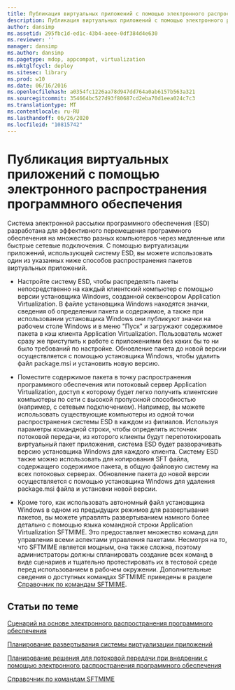 ```yaml
---
title: Публикация виртуальных приложений с помощью электронного распространения программного обеспечения
description: Публикация виртуальных приложений с помощью электронного распространения программного обеспечения
author: dansimp
ms.assetid: 295fbc1d-ed1c-43b4-aeee-0df384d4e630
ms.reviewer: ''
manager: dansimp
ms.author: dansimp
ms.pagetype: mdop, appcompat, virtualization
ms.mktglfcycl: deploy
ms.sitesec: library
ms.prod: w10
ms.date: 06/16/2016
ms.openlocfilehash: a0354fc1226aa78d947dd764a0ab6157b563a321
ms.sourcegitcommit: 354664bc527d93f80687cd2eba70d1eea024c7c3
ms.translationtype: MT
ms.contentlocale: ru-RU
ms.lasthandoff: 06/26/2020
ms.locfileid: "10815742"
---
```

# Публикация виртуальных приложений с помощью электронного распространения программного обеспечения


Система электронной рассылки программного обеспечения (ESD) разработана для эффективного перемещения программного обеспечения на множество разных компьютеров через медленные или быстрые сетевые подключения. С помощью виртуализации приложений, использующей систему ESD, вы можете использовать один из указанных ниже способов распространения пакетов виртуальных приложений.

-   Настройте систему ESD, чтобы распределять пакеты непосредственно на каждый клиентский компьютер с помощью версии установщика Windows, созданной секвенсором Application Virtualization. В файле установщика Windows находятся значки, сведения об определении пакета и содержимое, а также при использовании установщика Windows они публикуют значки на рабочем столе Windows и в меню "Пуск" и загружают содержимое пакета в кэш клиента Application Virtualization. Пользователь может сразу же приступить к работе с приложениями без каких бы то ни было требований по настройке. Обновление пакета до новой версии осуществляется с помощью установщика Windows, чтобы удалить файл package.msi и установить новую версию.

-   Поместите содержимое пакета в точку распространения программного обеспечения или потоковый сервер Application Virtualization, доступ к которому будет легко получить клиентские компьютеры по сети с высокой пропускной способностью (например, с сетевым подключением). Например, вы можете использовать существующие компьютеры из одной точки распространения системы ESD в каждом из филиалов. Используя параметры командной строки, чтобы определить источник потоковой передачи, из которого клиенты будут перепотокировать виртуальный пакет приложения, система ESD будет разворачивать версию установщика Windows для каждого клиента. Систему ESD также можно использовать для копирования SFT файла, содержащего содержимое пакета, в общую файловую систему на всех потоковых серверах. Обновление пакета до новой версии осуществляется с помощью установщика Windows для удаления package.msi файла и установки новой версии.

-   Кроме того, как использовать автономный файл установщика Windows в одном из предыдущих режимов для развертывания пакетов, вы можете управлять развертыванием намного более детально с помощью языка командной строки Application Virtualization SFTMIME. Это предоставляет множество команд для управления всеми аспектами управления пакетами. Несмотря на то, что SFTMIME является мощным, она также сложна, поэтому администраторы должны спланировать создание всех команд в виде сценариев и тщательно протестировать их в тестовой среде перед использованием в рабочем окружении. Дополнительные сведения о доступных командах SFTMIME приведены в разделе [Справочник по командам SFTMIME](sftmime--command-reference.md).

## Статьи по теме


[Сценарий на основе электронного распространения программного обеспечения](electronic-software-distribution-based-scenario.md)

[Планирование развертывания системы виртуализации приложений](planning-for-application-virtualization-system-deployment.md)

[Планирование решения для потоковой передачи при внедрении с помощью электронного распространения программного обеспечения](planning-your-streaming-solution-in-an-electronic-software-distribution-implementation.md)

[Справочник по командам SFTMIME](sftmime--command-reference.md)

 

 





